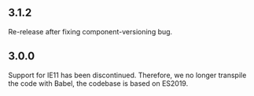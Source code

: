 ## 3.1.2

Re-release after fixing component-versioning bug.

## 3.0.0

Support for IE11 has been discontinued. Therefore, we no longer transpile the code with Babel, the codebase is based on ES2019.
